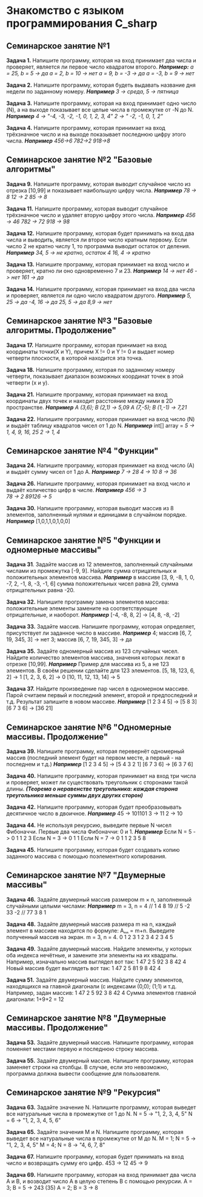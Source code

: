 # Знакомство с языком программирования С_sharp

## Семинарское занятие №1

**Задача 1.** Напишите программу, которая на вход принимает два числа и проверяет, является ли первое число квадратом второго.
 ***Например:***
 *a = 25, b = 5 -> да
  a = 2, b = 10 -> нет
  a = 9, b = -3 -> да
  a = -3, b = 9 -> нет*

**Задача 2.** Напишите программу, которая будеть выдавать название дня недели по заданному номеру.
***Например***
 *3 -> среда,
  5 -> пятница*

**Задача 3.** Напишите программу, которая на вход принимает одно число (N), а на выходе показывает все целые числа в промежутке от -N до N.
***Например***
*4 -> "-4, -3, -2, -1, 0, 1, 2, 3, 4"
 2 -> " -2, -1, 0, 1, 2"*

**Задача 4.** Напишите программу, которая принимает на вход трёхзначное число и на выходе показывает последнюю цифру этого числа.
***Например***
*456->6
 782->2
 918->8*

## Семинарское занятие №2 "Базовые алгоритмы"

**Задача 9.** Напишите программу, которая выводит случайное число из отрезка
[10,99] и показывает наибольшую цифру числа.
***Например***
*78 -> 8
 12 -> 2
 85 -> 8*

**Задача 11.** Напишите программу, которая выводит случайное трёхзначное число
и удаляет вторую цифру этого числа.
***Например***
*456 -> 46
 782 -> 72
 918 -> 98*

 **Задача 12.** Напишите программу, которая будет принимать на вход два числа и
 выводить, является ли второе число кратным первому. Если число 2 не кратно числу 1, то программа выводит остаток от деления.
***Например***
*34, 5 -> не кратно, остаток 4
 16, 4 -> кратно*

 **Задача 13.** Напишите программу, которая принимает на вход число и проверяет,
 кратно ли оно одновременно 7 и 23.
 ***Например***
 *14 -> нет
  46 -> нет
  161 -> да*

 **Задача 14.** Напишите программу, которая принимает на вход два числа и проверяет, является ли одно число квадратом другого.
 ***Например***
 *5, 25 -> да
  -4, 16 -> да
  25, 5 -> да
  8,9 -> нет*

## Семинарское занятие №3 "Базовые алгоритмы. Продолжение"

 **Задача 17.** Напишите программу, которая принимает на вход координаты точки(X и Y),
 причем X != 0 и Y != 0 и выдает номер четверти плоскости, в которой находится эта точка.
  
 **Задача 18.** Напишите программу, которая по заданному номеру четверти, показывает диапазон возможных координат точек в этой четверти (x и y).

 **Задача 21.** Напишите программу, которая принимает на вход координаты двух точек
 и находит расстояние между ними в 2D пространстве.
 ***Например***
 *A (3,6); B (2,1) -> 5,09
  A (7,-5); B (1,-1) -> 7,21*

 **Задача 22.** Напишите программу, которая принимает на вход число (N) и выдаёт таблицу квадратов чисел от 1 до N.
 ***Например***
 int[] array =
 *5 -> 1, 4, 9, 16, 25
  2 -> 1, 4*

## Семинарское занятие №4 "Функции"

 **Задача 24.** Напишите программу, которая принимает на вход число (А) и выдаёт сумму чисел от 1 до А.
 ***Например***
 *7 -> 28
  4 -> 10
  8 -> 36*

 **Задача 26.** Напишите программу, которая принимает на вход число и выдаёт количество цифр в числе.
 ***Например***
 *456 -> 3  
  78 -> 2
  89126 -> 5*

**Задача 30.** Напишите программу, которая выводит массив из 8 элементов, заполненный нулями и единицами в случайном порядке.
***Например*** [1,0,1,1,0,1,0,0]

## Семинарское занятие №5 "Функции и одномерные массивы"

**Задача 31**. Задайте массив из 12 элементов, заполненный случайными числами
из промежутка [-9, 9]. Найдите сумма отрицательных и положительных
элементов массива.
***Например*** в массиве [3, 9, -8, 1, 0, -7, 2, -1, 8, -3, -1, 6]
сумма положительных чисел равна 29, сумма отрицательных равна -20.

**Задача 32.** Напишите программу замена элементов массива: положительные элементы замените на соответствующие отрицательные, и наоборот.
***Например*** [-4, -8, 8, 2] -> [4, 8, -8, -2]

**Задача 33.** Задайте массив. Напишите программу, которая определяет, присутствует ли заданное число в массиве.
***Например*** 4; массив [6, 7, 19, 345, 3] -> нет
               3; массив [6, 7, 19, 345, 3] -> да

**Задача 35.** Задайте одномерный массив из 123 случайных чисел.
Найдите количество элементов массива, значения которых лежат в
отрезке [10,99].
***Например*** Пример для массива из 5, а не 123 элементов. В своём решении сделайте для 123 элементов.
[5, 18, 123, 6, 2] -> 1
[1, 2, 3, 6, 2] -> 0
[10, 11, 12, 13, 14] -> 5

**Задача 37.** Найдите произведение пар чисел в одномерном массиве. Парой считаем первый и последний элемент, второй и предпоследний и т.д. Результат запишите в новом массиве.
***Например*** [1 2 3 4 5] -> [5 8 3]
               [6 7 3 6] -> [36 21]

## Семинарское занятие №6 "Одномерные массивы. Продолжение"


**Задача 39.** Напишите программу, которая перевернёт одномерный массив (последний элемент будет на первом месте, а первый - на последнем и т.д.)
***Например*** [1 2 3 4 5] -> [5 4 3 2 1]
               [6 7 3 6] -> [6 3 7 6]

**Задача 40.** Напишите программу, которая принимает на вход три числа и проверяет, может ли существовать треугольник с сторонами такой длины.
***(Теорема о неравенстве треугольника: каждая сторона треугольника меньше суммы двух других сторон)***

**Задача 42.** Напишите программу, которая будет преобразовывать десятичное число в двоичное.
***Например*** 45 -> 101101     3 -> 11      2 -> 10

**Задача 44.** Не используя рекурсию, выведите первые N чисел Фибоначчи.
Первые два числа Фибоначчи: 0 и 1.
***Например*** Если N = 5 -> 0 1 1 2 3
               Если N = 3 -> 0 1 1
               Если N = 7 -> 0 1 1 2 3 5 8

**Задача 45.** Напишите программу, которая будет создавать копию заданного массива с помощью поэлементного копирования.

## Семинарское занятие №7 "Двумерные массивы"

**Задача 46.** Задайте двумерный массив размером m × n, заполненный случайными
целыми числами: 
***Например*** m = 3, n = 4
//   1   4   8   19
//   5  -2  33   -2 
//  77   3   8    1

**Задача 48.** Задайте двумерный массив размера m на n, каждый элемент в массиве
находится по формуле: Aₙₙ = m+n. Выведите полученный массив на экран.
m = 3, n = 4.
0 1 2 3
1 2 3 4
2 3 4 5

**Задача 49.** Задайте двумерный массив. Найдите элементы, у которых оба индекса нечётные, и замените эти элементы на их квадраты. Например, изначально массив выглядел вот так:
1 47 2
5 92 3
8 42 4
Новый массив будет выглядеть вот так:
1 47 2
5 81 9
8 42 4

**Задача 51.** Задайте двумерный массив. Найдите сумму элементов, находящихся на главной диагонали (с индексами (0,0); (1;1) и т.д. Например, задан массив:
1 47 2
5 92 3
8 42 4
Сумма элементов главной диагонали: 1+9+2 = 12

## Семинарское занятие №8 "Двумерные массивы. Продолжение"

**Задача 53.** Задайте двумерный массив. Напишите программу, которая поменяет
 местами первую и последнюю строку массива.

**Задача 55.** Задайте двумерный массив. Напишите программу, которая заменяет строки
на столбцы. В случае, если это невозможно, программа должна вывести сообщение для пользователя.

## Семинарское занятие №9 "Рекурсия"

**Задача 63.** Задайте значение N. Напишите программу, которая выведет все натуральные числа в промежутке от 1 до N.
N = 5 -> "1, 2, 3, 4, 5"
N = 6 -> "1, 2, 3, 4, 5, 6"

**Задача 65.** Задайте значения M и N. Напишите программу, которая выведет все натуральные числа в промежутке от M до N.
M = 1; N = 5 -> "1, 2, 3, 4, 5" 
M = 4; N = 8 -> "4, 6, 7, 8"

**Задача 67.** Напишите программу, которая будет принимать на вход число
и возвращать сумму его цифр.
453 -> 12
45 -> 9

**Задача 69.** Напишите программу, которая на вход принимает два числа A и B,
и возводит число А в целую степень B с помощью рекурсии.
A = 3; B = 5 -> 243 (35)
A = 2; B = 3 -> 8